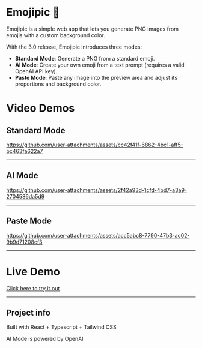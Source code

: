 # Emojipic 🦄

Emojipic is a simple web app that lets you generate PNG images from emojis with a custom background color.

With the 3.0 release, Emojipic introduces three modes:
- **Standard Mode**: Generate a PNG from a standard emoji.
- **AI Mode**: Create your own emoji from a text prompt (requires a valid OpenAI API key).
- **Paste Mode**: Paste any image into the preview area and adjust its proportions and background color.


# Video Demos

## Standard Mode
https://github.com/user-attachments/assets/cc42f41f-6862-4bc1-aff5-bc463fa622a7

---

## AI Mode
https://github.com/user-attachments/assets/2f42a93d-1cfd-4bd7-a3a9-2704586da5d9


---

## Paste Mode
https://github.com/user-attachments/assets/acc5abc8-7790-47b3-ac02-9b9d71208cf3

---

# Live Demo

[Click here to try it out](https://antoniocosentino.github.io/emojipic/)


---

## Project info

Built with React + Typescript + Tailwind CSS

AI Mode is powered by OpenAI
